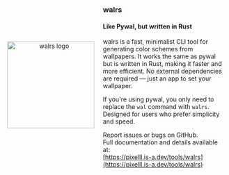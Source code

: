 <div align="center" style="display: flex; align-items: center; justify-content: center; gap: 20px;">
<img src="https://i.imgur.com/BORMhHc.png" alt="walrs logo" align="right" height="200">
<div align="left">
<h3>walrs</h3>
<h4>Like Pywal, but written in Rust</h4>
walrs is a fast, minimalist CLI tool for generating color schemes from wallpapers.  
It works the same as pywal but is written in Rust, making it faster and more efficient.  
No external dependencies are required — just an app to set your wallpaper.  

  If you're using pywal, you only need to replace the `wal` command with `walrs`.  
  Designed for users who prefer simplicity and speed.

  Report issues or bugs on GitHub.  
  Full documentation and details available at:  
  [https://pixelll.is-a.dev/tools/walrs](https://pixelll.is-a.dev/tools/walrs)

</div>

</div>

